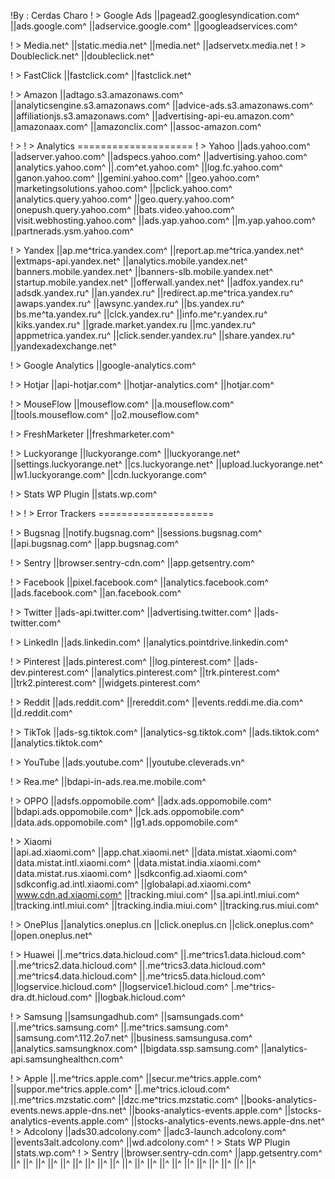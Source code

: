 
!By : Cerdas Charo
!   > Google Ads
||pagead2.googlesyndication.com^
||ads.google.com^
||adservice.google.com^
||googleadservices.com^

!   > Media.net^
||static.media.net^
||media.net^
||adservetx.media.net
!   > Doubleclick.net^
||doubleclick.net^

!   > FastClick
||fastclick.com^
||fastclick.net^

!   > Amazon
||adtago.s3.amazonaws.com^
||analyticsengine.s3.amazonaws.com^
||advice-ads.s3.amazonaws.com^
||affiliationjs.s3.amazonaws.com^
||advertising-api-eu.amazon.com^
||amazonaax.com^
||amazonclix.com^
||assoc-amazon.com^

!   > !   > Analytics ====================
!   > Yahoo
||ads.yahoo.com^
||adserver.yahoo.com^
||adspecs.yahoo.com^
||advertising.yahoo.com^
||analytics.yahoo.com^
||.com^et.yahoo.com^
||log.fc.yahoo.com^
||ganon.yahoo.com^
||gemini.yahoo.com^
||geo.yahoo.com^
||marketingsolutions.yahoo.com^
||pclick.yahoo.com^
||analytics.query.yahoo.com^
||geo.query.yahoo.com^
||onepush.query.yahoo.com^
||bats.video.yahoo.com^
||visit.webhosting.yahoo.com^
||ads.yap.yahoo.com^
||m.yap.yahoo.com^
||partnerads.ysm.yahoo.com^

!   > Yandex
||ap.me^trica.yandex.com^
||report.ap.me^trica.yandex.net^
||extmaps-api.yandex.net^
||analytics.mobile.yandex.net^
||banners.mobile.yandex.net^
||banners-slb.mobile.yandex.net^
||startup.mobile.yandex.net^
||offerwall.yandex.net^
||adfox.yandex.ru^
||adsdk.yandex.ru^
||an.yandex.ru^
||redirect.ap.me^trica.yandex.ru^
||awaps.yandex.ru^
||awsync.yandex.ru^
||bs.yandex.ru^
||bs.me^ta.yandex.ru^
||clck.yandex.ru^
||info.me^r.yandex.ru^
||kiks.yandex.ru^
||grade.market.yandex.ru
||mc.yandex.ru^
||appmetrica.yandex.ru^
||click.sender.yandex.ru^
||share.yandex.ru^
||yandexadexchange.net^

!   > Google Analytics
||google-analytics.com^

!   > Hotjar
||api-hotjar.com^
||hotjar-analytics.com^
||hotjar.com^

!   > MouseFlow
||mouseflow.com^
||a.mouseflow.com^
||tools.mouseflow.com^
||o2.mouseflow.com^

!   > FreshMarketer
||freshmarketer.com^

!   > Luckyorange
||luckyorange.com^
||luckyorange.net^
||settings.luckyorange.net^
||cs.luckyorange.net^
||upload.luckyorange.net^
||w1.luckyorange.com^
||cdn.luckyorange.com^
  
!   > Stats WP Plugin
||stats.wp.com^

!   > !   > Error Trackers ====================

!   > Bugsnag
||notify.bugsnag.com^
||sessions.bugsnag.com^
||api.bugsnag.com^
||app.bugsnag.com^

!   > Sentry
||browser.sentry-cdn.com^
||app.getsentry.com^

!   > Facebook
||pixel.facebook.com^
||analytics.facebook.com^
||ads.facebook.com^
||an.facebook.com^

!   > Twitter
||ads-api.twitter.com^
||advertising.twitter.com^
||ads-twitter.com^

!   > LinkedIn
||ads.linkedin.com^
||analytics.pointdrive.linkedin.com^

!   > Pinterest
||ads.pinterest.com^
||log.pinterest.com^
||ads-dev.pinterest.com^
||analytics.pinterest.com^
||trk.pinterest.com^
||trk2.pinterest.com^
||widgets.pinterest.com^

!   > Reddit
||ads.reddit.com^
||rereddit.com^
||events.reddi.me.dia.com^
||d.reddit.com^

!   > TikTok
||ads-sg.tiktok.com^
||analytics-sg.tiktok.com^
||ads.tiktok.com^
||analytics.tiktok.com^

!   > YouTube
||ads.youtube.com^
||youtube.cleverads.vn^

!   > Rea.me^
||bdapi-in-ads.rea.me.mobile.com^

!   > OPPO
||adsfs.oppomobile.com^
||adx.ads.oppomobile.com^
||bdapi.ads.oppomobile.com^
||ck.ads.oppomobile.com^
||data.ads.oppomobile.com^
||g1.ads.oppomobile.com^

!   > Xiaomi   
||api.ad.xiaomi.com^
||app.chat.xiaomi.net^
||data.mistat.xiaomi.com^
||data.mistat.intl.xiaomi.com^
||data.mistat.india.xiaomi.com^
||data.mistat.rus.xiaomi.com^
||sdkconfig.ad.xiaomi.com^
||sdkconfig.ad.intl.xiaomi.com^
||globalapi.ad.xiaomi.com^
||www.cdn.ad.xiaomi.com^
||tracking.miui.com^
||sa.api.intl.miui.com^
||tracking.intl.miui.com^
||tracking.india.miui.com^
||tracking.rus.miui.com^

!   > OnePlus
||analytics.oneplus.cn
||click.oneplus.cn
||click.oneplus.com^
||open.oneplus.net^

!   > Huawei
||.me^trics.data.hicloud.com^
||.me^trics1.data.hicloud.com^
||.me^trics2.data.hicloud.com^
||.me^trics3.data.hicloud.com^
||.me^trics4.data.hicloud.com^
||.me^trics5.data.hicloud.com^
||logservice.hicloud.com^
||logservice1.hicloud.com^
|.me^trics-dra.dt.hicloud.com^
||logbak.hicloud.com^

!   > Samsung
||samsungadhub.com^
||samsungads.com^
||.me^trics.samsung.com^
||.me^trics.samsung.com^
||samsung.com^.112.2o7.net^
||business.samsungusa.com^
||analytics.samsungknox.com^
||bigdata.ssp.samsung.com^
||analytics-api.samsunghealthcn.com^

!   > Apple
||.me^trics.apple.com^
||secur.me^trics.apple.com^
||suppor.me^trics.apple.com^
||.me^trics.icloud.com^
||.me^trics.mzstatic.com^
||dzc.me^trics.mzstatic.com^
||books-analytics-events.news.apple-dns.net^
||books-analytics-events.apple.com^
||stocks-analytics-events.apple.com^
||stocks-analytics-events.news.apple-dns.net^
!   > Adcolony
||ads30.adcolony.com^
||adc3-launch.adcolony.com^
||events3alt.adcolony.com^
||wd.adcolony.com^
!   > Stats WP Plugin
||stats.wp.com^
!   > Sentry
||browser.sentry-cdn.com^
||app.getsentry.com^
||^
||^
||^
||^
||^
||^
||^
||^
||^
||^
||^
||^
||^
||^
||^
||^
||^
||^
||^
||^

